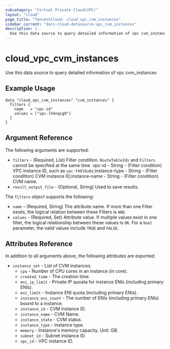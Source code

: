 ```yaml
---
subcategory: "Virtual Private Cloud(VPC)"
layout: "cloud"
page_title: "TencentCloud: cloud_vpc_cvm_instances"
sidebar_current: "docs-cloud-datasource-vpc_cvm_instances"
description: |-
  Use this data source to query detailed information of vpc cvm_instances
---
```


# cloud_vpc_cvm_instances

Use this data source to query detailed information of vpc cvm_instances

## Example Usage

```hcl
data "cloud_vpc_cvm_instances" "cvm_instances" {
  filters {
    name   = "vpc-id"
    values = ["vpc-lh4nqig9"]
  }
}
```

## Argument Reference

The following arguments are supported:

* `filters` - (Required, List) Filter condition. `RouteTableIds` and `Filters` cannot be specified at the same time. vpc-id - String - (Filter condition) VPC instance ID, such as `vpc-f49l6u0z`;instance-type - String - (Filter condition) CVM instance ID;instance-name - String - (Filter condition) CVM name.
* `result_output_file` - (Optional, String) Used to save results.

The `filters` object supports the following:

* `name` - (Required, String) The attribute name. If more than one Filter exists, the logical relation between these Filters is `AND`.
* `values` - (Required, Set) Attribute value. If multiple values exist in one filter, the logical relationship between these values is `OR`. For a `bool` parameter, the valid values include `TRUE` and `FALSE`.

## Attributes Reference

In addition to all arguments above, the following attributes are exported:

* `instance_set` - List of CVM instances.
  * `cpu` - Number of CPU cores in an instance (in core).
  * `created_time` - The creation time.
  * `eni_ip_limit` - Private IP quoata for instance ENIs (including primary ENIs).
  * `eni_limit` - Instance ENI quota (including primary ENIs).
  * `instance_eni_count` - The number of ENIs (including primary ENIs) bound to a instance.
  * `instance_id` - CVM instance ID.
  * `instance_name` - CVM Name.
  * `instance_state` - CVM status.
  * `instance_type` - Instance type.
  * `memory` - Instance's memory capacity. Unit: GB.
  * `subnet_id` - Subnet instance ID.
  * `vpc_id` - VPC instance ID.


